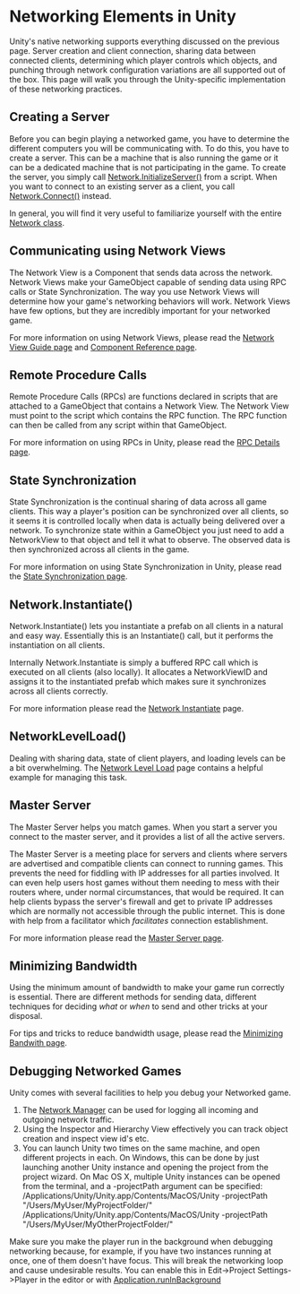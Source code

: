 Networking Elements in Unity
============================


Unity's native networking supports everything discussed on the previous page.  Server creation and client connection, sharing data between connected clients, determining which player controls which objects, and punching through network configuration variations are all supported out of the box.  This page will walk you through the Unity-specific implementation of these networking practices.


Creating a Server
-----------------


Before you can begin playing a networked game, you have to determine the different computers you will be communicating with.  To do this, you have to create a server.  This can be a machine that is also running the game or it can be a dedicated machine that is not participating in the game.  To create the server, you simply call [Network.InitializeServer()](ScriptRef:Network.InitializeServer.html.html) from a script.  When you want to connect to an existing server as a client, you call [Network.Connect()](ScriptRef:Network.Connect.html.html) instead.

In general, you will find it very useful to familiarize yourself with the entire [Network class](ScriptRef:Network.html.html).


Communicating using Network Views
---------------------------------


The <span class=keyword>Network View</span> is a Component that sends data across the network.  Network Views make your GameObject capable of sending data using RPC calls or State Synchronization.  The way you use Network Views will determine how your game's networking behaviors will work.  Network Views have few options, but they are incredibly important for your networked game.

For more information on using Network Views, please read the [Network View Guide page](net-NetworkView.html) and [Component Reference page](class-NetworkView.html).


Remote Procedure Calls
----------------------


Remote Procedure Calls (RPCs) are functions declared in scripts that are attached to a GameObject that contains a Network View.
The Network View must point to the script which contains the RPC function. The RPC function can then be called from any script within that GameObject.

For more information on using RPCs in Unity, please read the [RPC Details page](net-RPCDetails.html).


State Synchronization
---------------------


State Synchronization is the continual sharing of data across all game clients. This way a player's position can be synchronized over all clients, so it seems it is controlled locally when data is actually being delivered over a network. To synchronize state within a GameObject you just need to add a NetworkView to that object and tell it what to observe. The observed data is then synchronized across all clients in the game.

For more information on using State Synchronization in Unity, please read the [State Synchronization page](net-StateSynchronization.html).


Network.Instantiate()
---------------------


<span class=component>Network.Instantiate()</span> lets you instantiate a prefab on all clients in a natural and easy way. Essentially this is an <span class=component>Instantiate()</span> call, but it performs the instantiation on all clients.

Internally Network.Instantiate is simply a buffered RPC call which is executed on all clients (also locally). It allocates a NetworkViewID and assigns it to the instantiated prefab which makes sure it synchronizes across all clients correctly.

For more information please read the [Network Instantiate](net-NetworkInstantiate.html) page.


NetworkLevelLoad()
------------------


Dealing with sharing data, state of client players, and loading levels can be a bit overwhelming.  The [Network Level Load](net-NetworkLevelLoad.html) page contains a helpful example for managing this task.


Master Server
-------------


The <span class=keyword>Master Server</span> helps you match games.  When you start a server you connect to the master server, and it provides a list of all the active servers.

The <span class=keyword>Master Server</span> is a meeting place for servers and clients where servers are advertised and compatible clients can connect to running games. This prevents the need for fiddling with IP addresses for all parties involved. It can even help users host games without them needing to mess with their routers where, under normal circumstances, that would be required. It can help clients bypass the server's firewall and get to private IP addresses which are normally not accessible through the public internet. This is done with help from a facilitator which _facilitates_ connection establishment.

For more information please read the [Master Server page](net-MasterServer.html).


Minimizing Bandwidth
--------------------


Using the minimum amount of bandwidth to make your game run correctly is essential. There are different methods for sending data, different techniques for deciding _what_ or _when_ to send and other tricks at your disposal.

For tips and tricks to reduce bandwidth usage, please read the [Minimizing Bandwith page](net-MinimizingBandwidth.html).


Debugging Networked Games
-------------------------


Unity comes with several facilities to help you debug your Networked game.

1. The [Network Manager](class-NetworkManager.html) can be used for logging all incoming and outgoing network traffic.
1. Using the Inspector and Hierarchy View effectively you can track object creation and inspect view id's etc.
1. You can launch Unity two times on the same machine, and open different projects in each. On Windows, this can be done by just launching another Unity instance and opening the project from the project wizard. On Mac OS X, multiple Unity instances can be opened from the terminal, and a <span class=menu>-projectPath</span> argument can be specified:
    /Applications/Unity/Unity.app/Contents/MacOS/Unity -projectPath "/Users/MyUser/MyProjectFolder/"
    /Applications/Unity/Unity.app/Contents/MacOS/Unity -projectPath "/Users/MyUser/MyOtherProjectFolder/"


Make sure you make the player run in the background when debugging networking because, for example, if you have two instances running at once, one of them doesn't have focus. This will break the networking loop and cause undesirable results. You can enable this in Edit->Project Settings->Player in the editor or with [Application.runInBackground](ScriptRef:Application-runInBackground.html.html)

